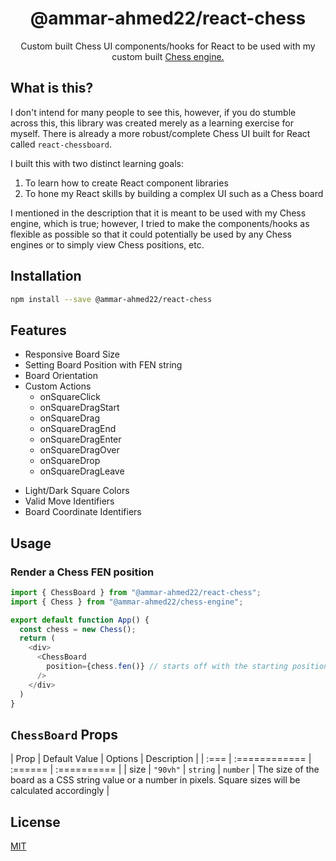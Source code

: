 <div align="center">
<h1>@ammar-ahmed22/react-chess</h1>
<p>Custom built Chess UI components/hooks for React to be used with my custom built <a href="https://google.ca">Chess engine.</a></p>
</div>

## What is this?
I don't intend for many people to see this, however, if you do stumble across this, this library was created merely as a learning exercise for myself. There is already a more robust/complete Chess UI built for React called `react-chessboard`.

I built this with two distinct learning goals:
1. To learn how to create React component libraries
2. To hone my React skills by building a complex UI such as a Chess board

I mentioned in the description that it is meant to be used with my Chess engine, which is true; however, I tried to make the components/hooks as flexible as possible so that it could potentially be used by any Chess engines or to simply view Chess positions, etc. 

## Installation
```sh
npm install --save @ammar-ahmed22/react-chess
```

## Features
- Responsive Board Size
- Setting Board Position with FEN string
- Board Orientation
- Custom Actions
  + onSquareClick
  + onSquareDragStart
  + onSquareDrag
  + onSquareDragEnd
  + onSquareDragEnter
  + onSquareDragOver
  + onSquareDrop
  + onSquareDragLeave
+ Light/Dark Square Colors
+ Valid Move Identifiers
+ Board Coordinate Identifiers

## Usage
### Render a Chess FEN position
```typescript
import { ChessBoard } from "@ammar-ahmed22/react-chess";
import { Chess } from "@ammar-ahmed22/chess-engine";

export default function App() {
  const chess = new Chess();
  return (
    <div>
      <ChessBoard 
        position={chess.fen()} // starts off with the starting position
      />
    </div>
  )
}
```

## `ChessBoard` Props
| Prop | Default Value | Options | Description |
| :=== | :============ | :====== | :========== |
| size | `"90vh"`      | `string` | `number` | The size of the board as a CSS string value or a number in pixels. Square sizes will be calculated accordingly | 

## License
[MIT](./LICENSE)